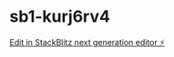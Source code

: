# sb1-kurj6rv4

[Edit in StackBlitz next generation editor ⚡️](https://stackblitz.com/~/github.com/thatdudewhoknew/sb1-kurj6rv4)